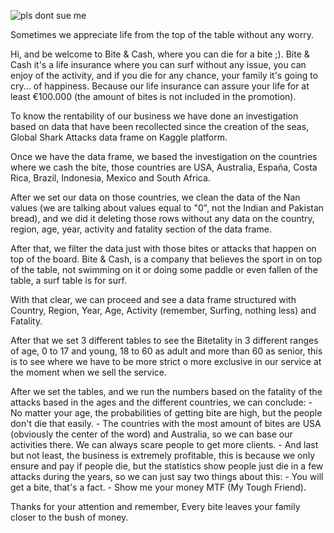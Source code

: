 
![pls dont sue me](/Users/FcoX/Downloads/giphy-12.gif)


Sometimes we appreciate life from the top of the table without any worry.

Hi, and be welcome to Bite & Cash, where you can die for a bite ;).
Bite & Cash it's a life insurance where you can surf without any issue, you can enjoy of the activity, and if you die for any chance, your family it's going to cry... of happiness.
Because our life insurance can assure your life for at least €100.000 (the amount of bites is not included in the promotion).

To know the rentability of our business we have done an investigation based on data that have been recollected since the creation of the seas, Global Shark Attacks data frame on Kaggle platform.

Once we have the data frame, we based the investigation on the countries where we cash the bite, those countries are USA, Australia, España, Costa Rica, Brazil, Indonesia, Mexico and South Africa.

After we set our data on those countries, we clean the data of the Nan values (we are talking about values equal to "0", not the Indian and Pakistan bread), and we did it deleting those rows without any data on the country, region, age, year, activity and fatality section of the data frame.

After that, we filter the data just with those bites or attacks that happen on top of the board. Bite & Cash, is a company that believes the sport in on top of the table, not swimming on it or doing some paddle or even fallen of the table, a surf table is for surf.

With that clear, we can proceed and see a data frame structured with Country, Region, Year, Age, Activity (remember, Surfing, nothing less) and Fatality. 

After that we set 3 different tables to see the Bitetality in 3 different ranges of age, 0 to 17 and young, 18 to 60 as adult and more than 60 as senior, this is to see where we have to be more strict o more exclusive in our service at the moment when we sell the service.

After we set the tables, and we run the numbers based on the fatality of the attacks based in the ages and the different countries, we can conclude:
    - No matter your age, the probabilities of getting bite are high, but the people don't die that easily.
    - The countries with the most amount of bites are USA (obviously the center of the word) and Australia, so we can base our activities there. We can always scare people to get more clients.
    - And last but not least, the business is extremely profitable, this is because we only ensure and pay if people die, but the statistics show people just die in a few attacks during the years, so we can just say two things about this:
        - You will get a bite, that's a fact.
        - Show me your money MTF (My Tough Friend).

Thanks for your attention and remember,
Every bite leaves your family closer to the bush of money.

